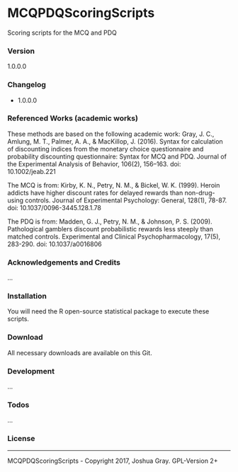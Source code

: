 # MCQPDQScoringScripts
Scoring scripts for the MCQ and PDQ

### Version
1.0.0.0

### Changelog
 * 1.0.0.0

### Referenced Works (academic works)
These methods are based on the following academic work:
Gray, J. C., Amlung, M. T., Palmer, A. A., & MacKillop, J. (2016). Syntax for calculation of discounting indices from the monetary choice questionnaire and probability discounting questionnaire: Syntax for MCQ and PDQ. Journal of the Experimental Analysis of Behavior, 106(2), 156–163. doi: 10.1002/jeab.221

The MCQ is from:
Kirby, K. N., Petry, N. M., & Bickel, W. K. (1999). Heroin addicts have higher discount rates for delayed rewards than non-drug-using controls. Journal of Experimental Psychology: General, 128(1), 78-87. doi: 10.1037/0096-3445.128.1.78

The PDQ is from:
Madden, G. J., Petry, N. M., & Johnson, P. S. (2009). Pathological gamblers discount probabilistic rewards less steeply than matched controls. Experimental and Clinical Psychopharmacology, 17(5), 283-290. doi: 10.1037/a0016806

### Acknowledgements and Credits
...

### Installation
You will need the R open-source statistical package to execute these scripts.

### Download
All necessary downloads are available on this Git. 

### Development
...

### Todos
...

### License
----
MCQPDQScoringScripts - Copyright 2017, Joshua Gray. GPL-Version 2+
